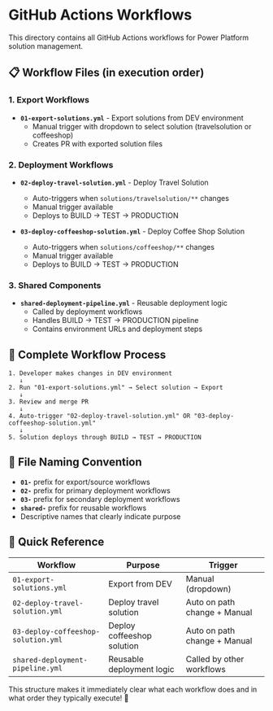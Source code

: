 # GitHub Actions Workflows

This directory contains all GitHub Actions workflows for Power Platform solution management.

## 📋 Workflow Files (in execution order)

### 1. Export Workflows
- **`01-export-solutions.yml`** - Export solutions from DEV environment
  - Manual trigger with dropdown to select solution (travelsolution or coffeeshop)
  - Creates PR with exported solution files

### 2. Deployment Workflows  
- **`02-deploy-travel-solution.yml`** - Deploy Travel Solution
  - Auto-triggers when `solutions/travelsolution/**` changes
  - Manual trigger available
  - Deploys to BUILD → TEST → PRODUCTION

- **`03-deploy-coffeeshop-solution.yml`** - Deploy Coffee Shop Solution  
  - Auto-triggers when `solutions/coffeeshop/**` changes
  - Manual trigger available
  - Deploys to BUILD → TEST → PRODUCTION

### 3. Shared Components
- **`shared-deployment-pipeline.yml`** - Reusable deployment logic
  - Called by deployment workflows
  - Handles BUILD → TEST → PRODUCTION pipeline
  - Contains environment URLs and deployment steps

## 🔄 Complete Workflow Process

```
1. Developer makes changes in DEV environment
   ↓
2. Run "01-export-solutions.yml" → Select solution → Export
   ↓  
3. Review and merge PR
   ↓
4. Auto-trigger "02-deploy-travel-solution.yml" OR "03-deploy-coffeeshop-solution.yml"
   ↓
5. Solution deploys through BUILD → TEST → PRODUCTION
```

## 🎯 File Naming Convention

- **`01-`** prefix for export/source workflows
- **`02-`** prefix for primary deployment workflows  
- **`03-`** prefix for secondary deployment workflows
- **`shared-`** prefix for reusable workflows
- Descriptive names that clearly indicate purpose

## 📁 Quick Reference

| Workflow | Purpose | Trigger |
|----------|---------|---------|
| `01-export-solutions.yml` | Export from DEV | Manual (dropdown) |
| `02-deploy-travel-solution.yml` | Deploy travel solution | Auto on path change + Manual |
| `03-deploy-coffeeshop-solution.yml` | Deploy coffeeshop solution | Auto on path change + Manual |
| `shared-deployment-pipeline.yml` | Reusable deployment logic | Called by other workflows |

This structure makes it immediately clear what each workflow does and in what order they typically execute! 🎉
